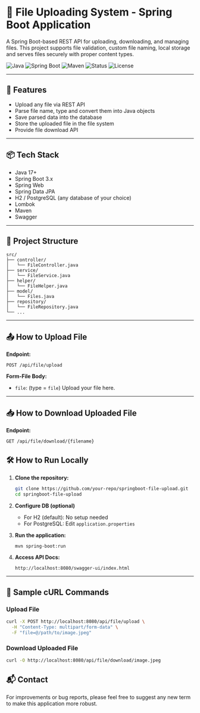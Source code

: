 # 📂 File Uploading System - Spring Boot Application

A Spring Boot-based REST API for uploading, downloading, and managing files. This project supports file validation, custom file naming, local storage and serves files securely with proper content types.

![Java](https://img.shields.io/badge/Java-17-blue.svg)
![Spring Boot](https://img.shields.io/badge/Spring%20Boot-3.x-brightgreen.svg)
![Maven](https://img.shields.io/badge/Maven-Project-informational)
![Status](https://img.shields.io/badge/status-active-success)
![License](https://img.shields.io/github/license/your-username/file-upload-springboot)

---

## 🚀 Features

- Upload any file via REST API
- Parse file name, type and convert them into Java objects
- Save parsed data into the database
- Store the uploaded file in the file system
- Provide file download API

---

## 📦 Tech Stack

- Java 17+
- Spring Boot 3.x
- Spring Web
- Spring Data JPA
- H2 / PostgreSQL (any database of your choice)
- Lombok
- Maven
- Swagger

---

## 📂 Project Structure

```
src/
├── controller/
│   └── FileController.java
├── service/
│   └── FileService.java
├── helper/
│   └── FileHelper.java
├── model/
│   └── Files.java
├── repository/
│   └── FileRepository.java
└── ...
```

---

## 📤 How to Upload File

**Endpoint:**

```
POST /api/file/upload
```

**Form-File Body:**

- `file`: (type = `file`) Upload your file here.

---

## 📥 How to Download Uploaded File

**Endpoint:**

```
GET /api/file/download/{filename}
```

## 🛠️ How to Run Locally

1. **Clone the repository:**

   ```bash
   git clone https://github.com/your-repo/springboot-file-upload.git
   cd springboot-file-upload
   ```

2. **Configure DB (optional)**

   - For H2 (default): No setup needed
   - For PostgreSQL: Edit `application.properties`

3. **Run the application:**

   ```bash
   mvn spring-boot:run
   ```

4. **Access API Docs:**

   ```
   http://localhost:8080/swagger-ui/index.html
   ```

---

## 📎 Sample cURL Commands

### Upload File

```bash
curl -X POST http://localhost:8080/api/file/upload \
  -H "Content-Type: multipart/form-data" \
  -F "file=@/path/to/image.jpeg"
```

### Download Uploaded File

```bash
curl -O http://localhost:8080/api/file/download/image.jpeg
```

## 📬 Contact

For improvements or bug reports, please feel free to suggest any new term to make this application more robust.



